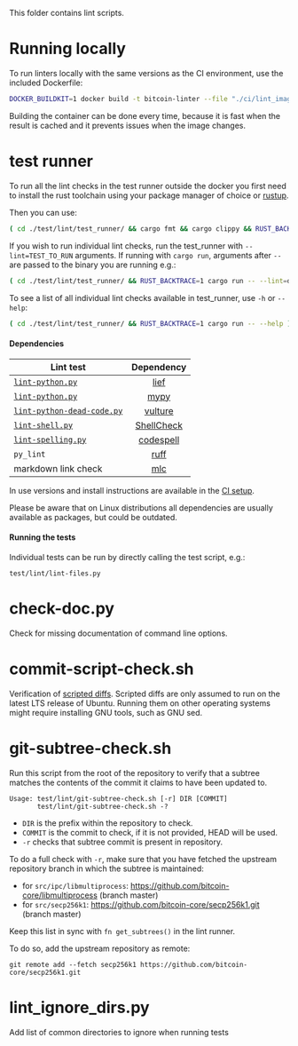 This folder contains lint scripts.

Running locally
===============

To run linters locally with the same versions as the CI environment, use the included
Dockerfile:

```sh
DOCKER_BUILDKIT=1 docker build -t bitcoin-linter --file "./ci/lint_imagefile" ./ && docker run --rm -v $(pwd):/bitcoin -it bitcoin-linter
```

Building the container can be done every time, because it is fast when the
result is cached and it prevents issues when the image changes.

test runner
===========

To run all the lint checks in the test runner outside the docker you first need
to install the rust toolchain using your package manager of choice or
[rustup](https://www.rust-lang.org/tools/install).

Then you can use:

```sh
( cd ./test/lint/test_runner/ && cargo fmt && cargo clippy && RUST_BACKTRACE=1 cargo run )
```

If you wish to run individual lint checks, run the test_runner with
`--lint=TEST_TO_RUN` arguments. If running with `cargo run`, arguments after
`--` are passed to the binary you are running e.g.:

```sh
( cd ./test/lint/test_runner/ && RUST_BACKTRACE=1 cargo run -- --lint=doc --lint=trailing_whitespace )
```

To see a list of all individual lint checks available in test_runner, use `-h`
or `--help`:

```sh
( cd ./test/lint/test_runner/ && RUST_BACKTRACE=1 cargo run -- --help )
```

#### Dependencies

| Lint test | Dependency |
|-----------|:----------:|
| [`lint-python.py`](/test/lint/lint-python.py) | [lief](https://github.com/lief-project/LIEF)
| [`lint-python.py`](/test/lint/lint-python.py) | [mypy](https://github.com/python/mypy)
| [`lint-python-dead-code.py`](/test/lint/lint-python-dead-code.py) | [vulture](https://github.com/jendrikseipp/vulture)
| [`lint-shell.py`](/test/lint/lint-shell.py) | [ShellCheck](https://github.com/koalaman/shellcheck)
| [`lint-spelling.py`](/test/lint/lint-spelling.py) | [codespell](https://github.com/codespell-project/codespell)
| `py_lint` | [ruff](https://github.com/astral-sh/ruff)
| markdown link check | [mlc](https://github.com/becheran/mlc)

In use versions and install instructions are available in the [CI setup](../../ci/lint/01_install.sh).

Please be aware that on Linux distributions all dependencies are usually available as packages, but could be outdated.

#### Running the tests

Individual tests can be run by directly calling the test script, e.g.:

```
test/lint/lint-files.py
```

check-doc.py
============
Check for missing documentation of command line options.

commit-script-check.sh
======================
Verification of [scripted diffs](/doc/developer-notes.md#scripted-diffs).
Scripted diffs are only assumed to run on the latest LTS release of Ubuntu. Running them on other operating systems
might require installing GNU tools, such as GNU sed.

git-subtree-check.sh
====================
Run this script from the root of the repository to verify that a subtree matches the contents of
the commit it claims to have been updated to.

```
Usage: test/lint/git-subtree-check.sh [-r] DIR [COMMIT]
       test/lint/git-subtree-check.sh -?
```

- `DIR` is the prefix within the repository to check.
- `COMMIT` is the commit to check, if it is not provided, HEAD will be used.
- `-r` checks that subtree commit is present in repository.

To do a full check with `-r`, make sure that you have fetched the upstream repository branch in which the subtree is
maintained:
* for `src/ipc/libmultiprocess`: https://github.com/bitcoin-core/libmultiprocess (branch master)
* for `src/secp256k1`: https://github.com/bitcoin-core/secp256k1.git (branch master)

Keep this list in sync with `fn get_subtrees()` in the lint runner.

To do so, add the upstream repository as remote:

```
git remote add --fetch secp256k1 https://github.com/bitcoin-core/secp256k1.git
```

lint_ignore_dirs.py
===================
Add list of common directories to ignore when running tests

